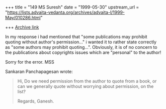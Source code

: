 +++
title = "149 MS Suresh"
date = "1999-05-30"
upstream_url = "https://lists.advaita-vedanta.org/archives/advaita-l/1999-May/010286.html"

+++
[Archive link](https://lists.advaita-vedanta.org/archives/advaita-l/1999-May/010286.html)

In my response i had mentioned that "some publications may
prohibit quoting without author's permission..." i wanted it
to rather state correctly as "some authors may prohibit
quoting...". Obviously, it is of no concern to the
publications about copyrights issues which are "personal" to
the author!

Sorry for the error.
MSS

Sankaran Panchapagesan wrote:
>
> Hi,
>   Do we need permission from the author to quote from a book, or can we
> generally quote without worrying about permission, on the list?
>
> Regards,
> Ganesh.

